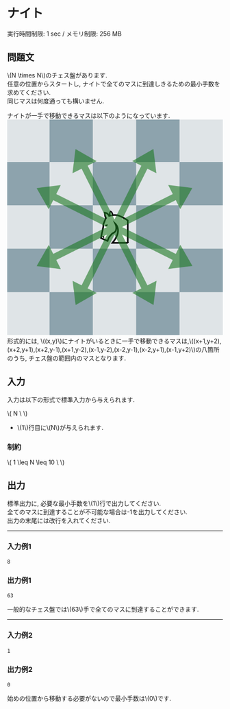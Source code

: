 # ナイト

実行時間制限: 1 sec / メモリ制限: 256 MB  

## 問題文

\\(N \times N\\)のチェス盤があります.  
任意の位置からスタートし, ナイトで全てのマスに到達しきるための最小手数を求めてください.  
同じマスは何度通っても構いません.  
  
ナイトが一手で移動できるマスは以下のようになっています.  
![knight.png](knight.png)  
形式的には, \\((x,y)\\)にナイトがいるときに一手で移動できるマスは,\\((x+1,y+2),(x+2,y+1),(x+2,y-1),(x+1,y-2),(x-1,y-2),(x-2,y-1),(x-2,y+1),(x-1,y+2)\\)の八箇所のうち, チェス盤の範囲内のマスとなります.  

## 入力

入力は以下の形式で標準入力から与えられます.  
  
\\(
N \\
\\)
  
- \\(1\\)行目に\\(N\\)が与えられます.

### 制約

\\(
1 \leq N \leq 10 \\
\\)

## 出力

標準出力に, 必要な最小手数を\\(1\\)行で出力してください.  
全てのマスに到達することが不可能な場合は-1を出力してください.  
出力の末尾には改行を入れてください.  

---

### 入力例1

```
8

```

### 出力例1

```
63

```

一般的なチェス盤では\\(63\\)手で全てのマスに到達することができます.  

---

### 入力例2

```
1

```

### 出力例2

```
0

```

始めの位置から移動する必要がないので最小手数は\\(0\\)です.  
